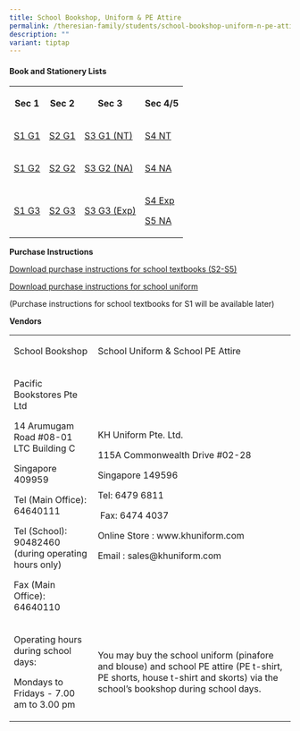 ```yaml
---
title: School Bookshop, Uniform & PE Attire
permalink: /theresian-family/students/school-bookshop-uniform-n-pe-attire/
description: ""
variant: tiptap
---
```

<h4><strong>Book and Stationery Lists</strong></h4>
<p></p>
<table style="minWidth: 100px">
<colgroup>
<col>
<col>
<col>
<col>
</colgroup>
<tbody>
<tr>
<th rowspan="1" colspan="1">
<p>Sec 1</p>
</th>
<th rowspan="1" colspan="1">
<p>Sec 2</p>
</th>
<th rowspan="1" colspan="1">
<p>Sec 3</p>
</th>
<th rowspan="1" colspan="1">
<p>Sec 4/5</p>
</th>
</tr>
<tr>
<td rowspan="1" colspan="1">
<p><a href="/files/Booklist/2025/Booklist_2025___S1_G1.pdf" rel="noopener nofollow" target="_blank">S1 G1</a>
</p>
</td>
<td rowspan="1" colspan="1">
<p><a href="/files/Booklist/2025/Booklist_2025___S2_G1.pdf" rel="noopener nofollow" target="_blank">S2 G1</a>
</p>
</td>
<td rowspan="1" colspan="1">
<p><a href="/files/Booklist/2025/Booklist_2025___S3_G1_NT.pdf" rel="noopener nofollow" target="_blank">S3 G1 (NT)</a>
</p>
</td>
<td rowspan="1" colspan="1">
<p><a href="/files/Booklist/2025/Booklist_2025___S4_NT.pdf" rel="noopener nofollow" target="_blank">S4 NT</a>
</p>
</td>
</tr>
<tr>
<td rowspan="1" colspan="1">
<p><a href="/files/Booklist/2025/Booklist_2025___S1_G2.pdf" rel="noopener nofollow" target="_blank">S1 G2</a>
</p>
</td>
<td rowspan="1" colspan="1">
<p><a href="/files/Booklist/2025/Booklist_2025___S2_G2.pdf" rel="noopener nofollow" target="_blank">S2 G2</a>
</p>
</td>
<td rowspan="1" colspan="1">
<p><a href="/files/Booklist/2025/Booklist_2025___S3_G2_NA.pdf" rel="noopener nofollow" target="_blank">S3 G2 (NA)</a>
</p>
</td>
<td rowspan="1" colspan="1">
<p><a href="/files/Booklist/2025/Booklist_2025___S4_NA.pdf" rel="noopener nofollow" target="_blank">S4 NA</a>
</p>
</td>
</tr>
<tr>
<td rowspan="1" colspan="1">
<p><a href="/files/Booklist/2025/Booklist_2025___S1_G3.pdf" rel="noopener nofollow" target="_blank">S1 G3</a>
</p>
</td>
<td rowspan="1" colspan="1">
<p><a href="/files/Booklist/2025/Booklist_2025___S2_G3.pdf" rel="noopener nofollow" target="_blank">S2 G3</a>
</p>
</td>
<td rowspan="1" colspan="1">
<p><a href="/files/Booklist/2025/Booklist_2025___S3_G3_EXP.pdf" rel="noopener nofollow" target="_blank">S3 G3 (Exp)</a>
</p>
</td>
<td rowspan="1" colspan="1">
<p><a href="/files/Booklist/2025/Booklist_2025___S4_EXP.pdf" rel="noopener nofollow" target="_blank">S4 Exp</a>
</p>
<p><a href="/files/Booklist/2025/Booklist_2025___S5_NA.pdf" rel="noopener nofollow" target="_blank">S5 NA</a>
</p>
</td>
</tr>
</tbody>
</table>
<p></p>
<p><strong>Purchase Instructions</strong>
</p>
<p><a href="/files/Booklist/2025/Pacific_Bookstores__Instructions_Sheet_for_Year_end_Sale__S2_to_S5___2025_Cohort_.pdf" rel="noopener nofollow" target="_blank">Download purchase instructions for school textbooks (S2-S5)</a>
</p>
<p><a href="/files/Booklist/2025/KH_Uniform___Instructions_Sheet_for_Year_end_Sale__S2_to_S5___2025_Cohort_.pdf" rel="noopener nofollow" target="_blank">Download purchase instructions for school uniform</a>
</p>
<p>(Purchase instructions for school textbooks for S1 will be available later)</p>
<p><strong>Vendors</strong>
</p>
<table style="minWidth: 50px">
<colgroup>
<col>
<col>
</colgroup>
<tbody>
<tr>
<td rowspan="1" colspan="1">
<p>School Bookshop</p>
</td>
<td rowspan="1" colspan="1">
<p>School Uniform &amp; School PE Attire</p>
</td>
</tr>
<tr>
<td rowspan="1" colspan="1">
<p>Pacific Bookstores Pte Ltd</p>
<p>14 Arumugam Road #08-01 LTC Building C</p>
<p>Singapore 409959</p>
<p>Tel (Main Office): 64640111</p>
<p>Tel (School): 90482460 (during operating hours only)</p>
<p>Fax (Main Office): 64640110</p>
</td>
<td rowspan="1" colspan="1">
<p>KH Uniform Pte. Ltd.</p>
<p>115A Commonwealth Drive #02-28</p>
<p>Singapore 149596</p>
<p>Tel: 6479 6811</p>
<p>&nbsp;Fax: 6474 4037&nbsp;</p>
<p>Online Store : www.khuniform.com</p>
<p>Email : sales@khuniform.com</p>
</td>
</tr>
<tr>
<td rowspan="1" colspan="1">
<p>Operating hours during school days:</p>
<p>Mondays to Fridays - 7.00 am to 3.00 pm&nbsp;</p>
</td>
<td rowspan="1" colspan="1">
<p>You may buy the school uniform (pinafore and blouse) and school PE attire
(PE t-shirt, PE shorts, house t-shirt and&nbsp;skorts) via the school’s
bookshop during school days.&nbsp;</p>
</td>
</tr>
</tbody>
</table>
<p></p>